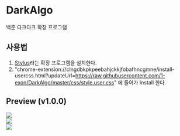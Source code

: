 # DarkAlgo
백준 다크다크 확장 프로그램

## 사용법
1. [Stylus](https://chrome.google.com/webstore/detail/stylus/clngdbkpkpeebahjckkjfobafhncgmne?hl=ko&)라는 확장 프로그램을 설치한다.
2. "chrome-extension://clngdbkpkpeebahjckkjfobafhncgmne/install-usercss.html?updateUrl=https://raw.githubusercontent.com/1-exon/DarkAlgo/master/css/style.user.css" 에 들어가 Install 한다.

## Preview (v1.0.0)
<img src="https://cdn.discordapp.com/attachments/563494922804527135/744482945456275528/unknown.png"> <br> 
<img src="https://cdn.discordapp.com/attachments/563494922804527135/744482953052029028/unknown.png">
<br>
<img src="https://cdn.discordapp.com/attachments/563494922804527135/744482957712162846/unknown.png">